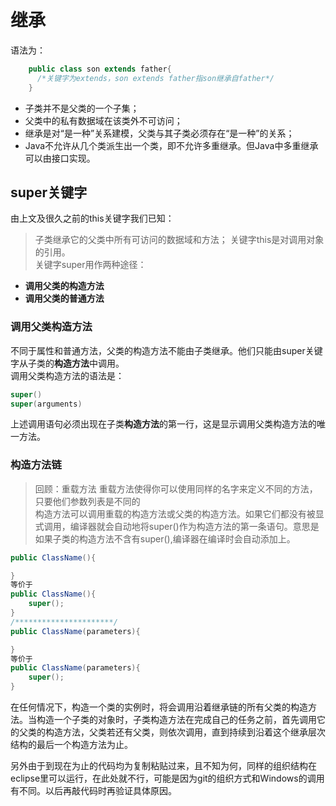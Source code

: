 # 继承
语法为：  
```java
    public class son extends father{
      /*关键字为extends，son extends father指son继承自father*/      
    }
```
* 子类并不是父类的一个子集；
* 父类中的私有数据域在该类外不可访问；
* 继承是对“是一种”关系建模，父类与其子类必须存在“是一种”的关系；
* Java不允许从几个类派生出一个类，即不允许多重继承。但Java中多重继承可以由接口实现。  
## super关键字
由上文及很久之前的this关键字我们已知：
>子类继承它的父类中所有可访问的数据域和方法；
>关键字this是对调用对象的引用。  
关键字super用作两种途径：
* **调用父类的构造方法**  
* **调用父类的普通方法**
### 调用父类构造方法
不同于属性和普通方法，父类的构造方法不能由子类继承。他们只能由super关键字从子类的**构造方法**中调用。  
调用父类构造方法的语法是：
```java
super()  
super(arguments)  
```
上述调用语句必须出现在子类**构造方法**的第一行，这是显示调用父类构造方法的唯一方法。  

### 构造方法链  
>回顾：重载方法
>重载方法使得你可以使用同样的名字来定义不同的方法，只要他们参数列表是不同的  
构造方法可以调用重载的构造方法或父类的构造方法。如果它们都没有被显式调用，编译器就会自动地将super()作为构造方法的第一条语句。意思是如果子类的构造方法不含有super(),编译器在编译时会自动添加上。
```java  
public ClassName(){

}  
等价于  
public ClassName(){
    super();
}
/**********************/
public ClassName(parameters){

}  
等价于  
public ClassName(parameters){
    super();
}

```
在任何情况下，构造一个类的实例时，将会调用沿着继承链的所有父类的构造方法。当构造一个子类的对象时，子类构造方法在完成自己的任务之前，首先调用它的父类的构造方法，父类若还有父类，则依次调用，直到持续到沿着这个继承层次结构的最后一个构造方法为止。  


另外由于到现在为止的代码均为复制粘贴过来，且不知为何，同样的组织结构在eclipse里可以运行，在此处就不行，可能是因为git的组织方式和Windows的调用有不同。以后再敲代码时再验证具体原因。
